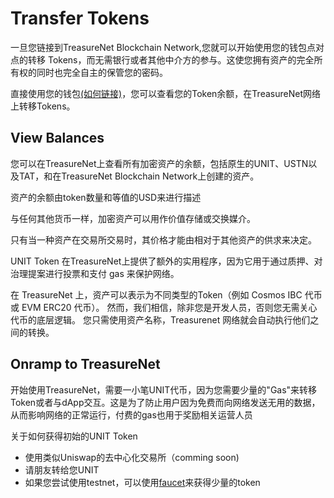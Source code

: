 
# Transfer Tokens

一旦您链接到TreasureNet Blockchain Network,您就可以开始使用您的钱包点对点的转移 Tokens，而无需银行或者其他中介方的参与。这使您拥有资产的完全所有权的同时也完全自主的保管您的密码。

直接使用您的钱包[(如何链接)](https://www.google.com)，您可以查看您的Token余额，在TreasureNet网络上转移Tokens。


## View Balances

您可以在TreasureNet上查看所有加密资产的余额，包括原生的UNIT、USTN以及TAT，和在TreasureNet Blockchain Network上创建的资产。

资产的余额由token数量和等值的USD来进行描述

与任何其他货币一样，加密资产可以用作价值存储或交换媒介。 

只有当一种资产在交易所交易时，其价格才能由相对于其他资产的供求来决定。 

UNIT Token 在TreasureNet上提供了额外的实用程序，因为它用于通过质押、对治理提案进行投票和支付 gas 来保护网络。

在 TreasureNet 上，资产可以表示为不同类型的Token（例如 Cosmos IBC 代币或 EVM ERC20 代币）。 然而，我们相信，除非您是开发人员，否则您无需关心代币的底层逻辑。 您只需使用资产名称，Treasurenet 网络就会自动执行他们之间的转换。

## Onramp to TreasureNet

开始使用TreasureNet，需要一小笔UNIT代币，因为您需要少量的"Gas"来转移Token或者与dApp交互。这是为了防止用户因为免费而向网络发送无用的数据，从而影响网络的正常运行，付费的gas也用于奖励相关运营人员

关于如何获得初始的UNIT Token

- 使用类似Uniswap的去中心化交易所（comming soon)
- 请朋友转给您UNIT
- 如果您尝试使用testnet，可以使用[faucet](https://google.com)来获得少量的token

